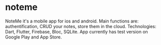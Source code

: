 # noteme

NoteMe it's a mobile app for ios and android. Main functions are: authentification, CRUD your notes, store them in the cloud.
Technologies: Dart, Flutter, Firebase, Bloc, SQLite.
App currently has test version on Google Play and App Store.

